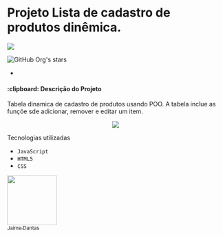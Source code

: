 
<p align="center">
  <h1>Projeto Lista de cadastro de produtos dinêmica.</h1>
  <img src="https://img.shields.io/badge/STATUS-EM%20DESENVOLVIMENTO-brightgreen">
</p>

![GitHub Org's stars](https://img.shields.io/github/stars/Jaime-Dantas?style=social)

* 

  <p text-align="center">
  <h4>:clipboard: Descrição do Projeto</h4>
  Tabela dinamica de cadastro de produtos usando POO. A tabela inclue as funçõe sde adicionar, remover e editar um item.
  </p>
  
  <p align="center"><img src="https://user-images.githubusercontent.com/96748058/209453141-215687a0-4d98-4e8d-b3fb-493213a8cb8e.png"></p>
  
  Tecnologias utilizadas
  
  - ``JavaScript``
  - ``HTML5``
  - ``CSS``

[<img src="https://avatars.githubusercontent.com/u/96748058?v=4" width=115><br><sub>Jaime Dantas</sub>](https://github.com/Jaime-Dantas) 
